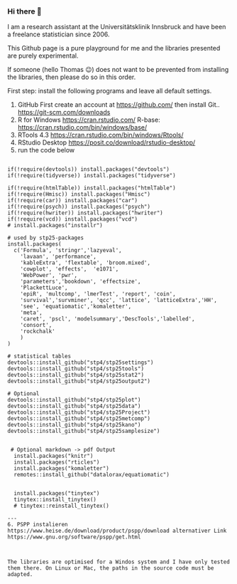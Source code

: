 ### Hi there 👋


I am a research assistant at the Universitätsklinik Innsbruck and have been a freelance statistician since 2006.

This Github page is a pure playground for me and the libraries presented are purely experimental.

If someone (hello Thomas :wink:) does not want to be prevented from installing the libraries, then please do so in this order. 


First step: install the following programs and leave all default settings.



1. GitHub
First create an account at https://github.com/
then install Git..
 https://git-scm.com/downloads 
2. R for Windows  https://cran.rstudio.com/
 R-base:  https://cran.rstudio.com/bin/windows/base/
3. RTools 4.3 https://cran.rstudio.com/bin/windows/Rtools/
4. RStudio Desktop
https://posit.co/download/rstudio-desktop/
5. run the code below

```

if(!require(devtools)) install.packages("devtools")
if(!require(tidyverse)) install.packages("tidyverse")

if(!require(htmlTable)) install.packages("htmlTable")
if(!require(Hmisc)) install.packages("Hmisc")
if(!require(car)) install.packages("car")
if(!require(psych)) install.packages("psych")
if(!require(hwriter)) install.packages("hwriter")
if(!require(vcd)) install.packages("vcd")
# install.packages("installr")

# used by stp25-packages
install.packages(
  c('Formula', 'stringr','lazyeval',
    'lavaan', 'performance',
    'kableExtra', 'flextable', 'broom.mixed',
    'cowplot', 'effects',  'e1071',
    'WebPower', 'pwr',
    'parameters','bookdown', 'effectsize',
    'PlackettLuce',
    'epiR', 'multcomp', 'lmerTest', 'report', 'coin',
    'survival','survminer', 'qcc', 'lattice', 'latticeExtra','HH',
    'see', 'equatiomatic','komaletter',
    'meta',
    'caret', 'pscl', 'modelsummary','DescTools','labelled',
    'consort',
    'rockchalk'
    )
)

# statistical tables
devtools::install_github("stp4/stp25settings")
devtools::install_github("stp4/stp25tools")
devtools::install_github("stp4/stp25stat2")
devtools::install_github("stp4/stp25output2")

# Optional
devtools::install_github("stp4/stp25plot")
devtools::install_github("stp4/stp25data")
devtools::install_github("stp4/stp25Project")
devtools::install_github("stp4/stp25metcomp")
devtools::install_github("stp4/stp25kano")
devtools::install_github("stp4/stp25samplesize")
 
 
 # Optional markdown -> pdf Output
  install.packages("knitr")
  install.packages("rticles")
  install.packages("komaletter")
  remotes::install_github("datalorax/equatiomatic")


  install.packages("tinytex") 
  tinytex::install_tinytex()
  # tinytex::reinstall_tinytex()

---
6. PSPP instalieren https://www.heise.de/download/product/pspp/download alternativer Link https://www.gnu.org/software/pspp/get.html



The libraries are optimised for a Windos system and I have only tested them there. On Linux or Mac, the paths in the source code must be adapted.


